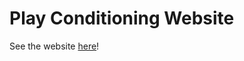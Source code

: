 # Play Conditioning Website
See the website [here](https://l00tkek.github.io/play-conditioning-website/)!
